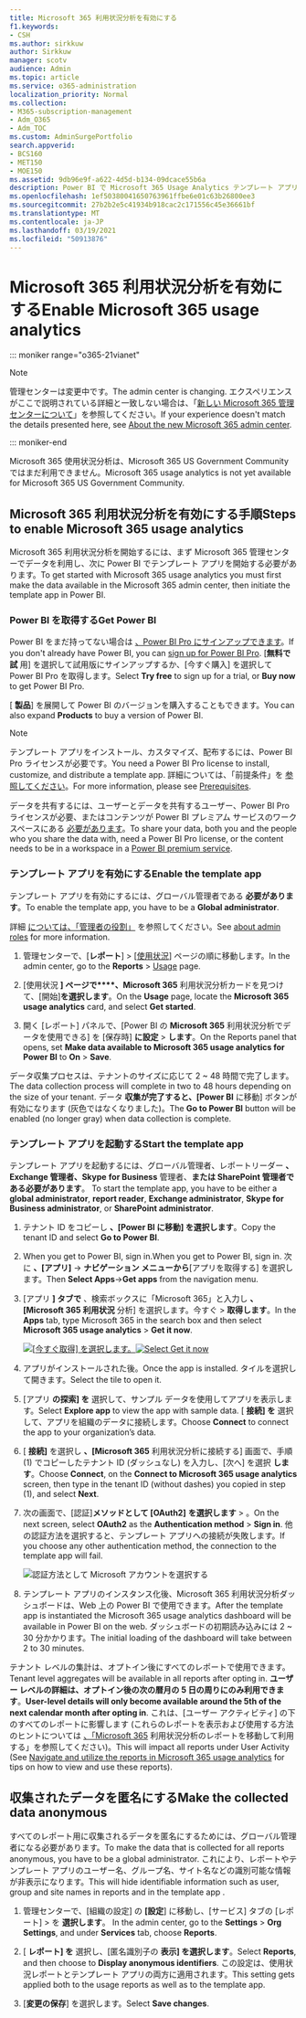 ```yaml
---
title: Microsoft 365 利用状況分析を有効にする
f1.keywords:
- CSH
ms.author: sirkkuw
author: Sirkkuw
manager: scotv
audience: Admin
ms.topic: article
ms.service: o365-administration
localization_priority: Normal
ms.collection:
- M365-subscription-management
- Adm_O365
- Adm_TOC
ms.custom: AdminSurgePortfolio
search.appverid:
- BCS160
- MET150
- MOE150
ms.assetid: 9db96e9f-a622-4d5d-b134-09dcace55b6a
description: Power BI で Microsoft 365 Usage Analytics テンプレート アプリを使用してテナントのデータ収集を開始する方法について説明します。
ms.openlocfilehash: 1ef50380041650763961ffbe6e01c63b26800ee3
ms.sourcegitcommit: 27b2b2e5c41934b918cac2c171556c45e36661bf
ms.translationtype: MT
ms.contentlocale: ja-JP
ms.lasthandoff: 03/19/2021
ms.locfileid: "50913876"
---
```

# <a name="enable-microsoft-365-usage-analytics"></a><span data-ttu-id="29d51-103">Microsoft 365 利用状況分析を有効にする</span><span class="sxs-lookup"><span data-stu-id="29d51-103">Enable Microsoft 365 usage analytics</span></span>

::: moniker range="o365-21vianet"

> [!NOTE]
> <span data-ttu-id="29d51-104">管理センターは変更中です。</span><span class="sxs-lookup"><span data-stu-id="29d51-104">The admin center is changing.</span></span> <span data-ttu-id="29d51-105">エクスペリエンスがここで説明されている詳細と一致しない場合は、「[新しい Microsoft 365 管理センターについて](../microsoft-365-admin-center-preview.md?preserve-view=true&view=o365-21vianet)」を参照してください。</span><span class="sxs-lookup"><span data-stu-id="29d51-105">If your experience doesn't match the details presented here, see [About the new Microsoft 365 admin center](../microsoft-365-admin-center-preview.md?preserve-view=true&view=o365-21vianet).</span></span>

::: moniker-end

<span data-ttu-id="29d51-106">Microsoft 365 使用状況分析は、Microsoft 365 US Government Community ではまだ利用できません。</span><span class="sxs-lookup"><span data-stu-id="29d51-106">Microsoft 365 usage analytics is not yet available for Microsoft 365 US Government Community.</span></span>
  
## <a name="steps-to-enable-microsoft-365-usage-analytics"></a><span data-ttu-id="29d51-107">Microsoft 365 利用状況分析を有効にする手順</span><span class="sxs-lookup"><span data-stu-id="29d51-107">Steps to enable Microsoft 365 usage analytics</span></span>

<span data-ttu-id="29d51-108">Microsoft 365 利用状況分析を開始するには、まず Microsoft 365 管理センターでデータを利用し、次に Power BI でテンプレート アプリを開始する必要があります。</span><span class="sxs-lookup"><span data-stu-id="29d51-108">To get started with Microsoft 365 usage analytics you must first make the data available in the Microsoft 365 admin center, then initiate the template app in Power BI.</span></span>
  
### <a name="get-power-bi"></a><span data-ttu-id="29d51-109">Power BI を取得する</span><span class="sxs-lookup"><span data-stu-id="29d51-109">Get Power BI</span></span>

<span data-ttu-id="29d51-110">Power BI をまだ持ってない場合は [、Power BI Pro にサインアップできます](https://go.microsoft.com/fwlink/p/?linkid=845347)。</span><span class="sxs-lookup"><span data-stu-id="29d51-110">If you don't already have Power BI, you can [sign up for Power BI Pro](https://go.microsoft.com/fwlink/p/?linkid=845347).</span></span> <span data-ttu-id="29d51-111">[**無料で試** 用] を選択して試用版にサインアップするか、[今すぐ購入] を選択して Power BI Pro を取得します。</span><span class="sxs-lookup"><span data-stu-id="29d51-111">Select **Try free** to sign up for a trial, or **Buy now** to get Power BI Pro.</span></span>
  
  
<span data-ttu-id="29d51-112">[ **製品**] を展開して Power BI のバージョンを購入することもできます。</span><span class="sxs-lookup"><span data-stu-id="29d51-112">You can also expand **Products** to buy a version of Power BI.</span></span> 

> [!NOTE]
> <span data-ttu-id="29d51-113">テンプレート アプリをインストール、カスタマイズ、配布するには、Power BI Pro ライセンスが必要です。</span><span class="sxs-lookup"><span data-stu-id="29d51-113">You need a Power BI Pro license to install, customize, and distribute a template app.</span></span> <span data-ttu-id="29d51-114">詳細については、「前提条件」を [参照してください](/power-bi/service-template-apps-install-distribute?source=docs#prerequisites)。</span><span class="sxs-lookup"><span data-stu-id="29d51-114">For more information, please see [Prerequisites](/power-bi/service-template-apps-install-distribute?source=docs#prerequisites).</span></span>

<span data-ttu-id="29d51-115">データを共有するには、ユーザーとデータを共有するユーザー、Power BI Pro ライセンスが必要、またはコンテンツが Power BI プレミアム サービスのワークスペースにある [必要があります](/power-bi/service-premium-what-is)。</span><span class="sxs-lookup"><span data-stu-id="29d51-115">To share your data, both you and the people who you share the data with, need a Power BI Pro license, or the content needs to be in a workspace in a [Power BI premium service](/power-bi/service-premium-what-is).</span></span> 
  
### <a name="enable-the-template-app"></a><span data-ttu-id="29d51-116">テンプレート アプリを有効にする</span><span class="sxs-lookup"><span data-stu-id="29d51-116">Enable the template app</span></span>

<span data-ttu-id="29d51-117">テンプレート アプリを有効にするには、グローバル管理者である **必要があります**。</span><span class="sxs-lookup"><span data-stu-id="29d51-117">To enable the template app, you have to be a **Global administrator**.</span></span>
  
<span data-ttu-id="29d51-118">詳細 [については、「管理者の役割」](../add-users/about-admin-roles.md) を参照してください。</span><span class="sxs-lookup"><span data-stu-id="29d51-118">See [about admin roles](../add-users/about-admin-roles.md) for more information.</span></span> 
  
1. <span data-ttu-id="29d51-119">管理センターで、[**レポート**] \> [<a href="https://go.microsoft.com/fwlink/p/?linkid=2074756" target="_blank">使用状況</a>] ページの順に移動します。</span><span class="sxs-lookup"><span data-stu-id="29d51-119">In the admin center, go to the **Reports** \> <a href="https://go.microsoft.com/fwlink/p/?linkid=2074756" target="_blank">Usage</a> page.</span></span> 
    
2. <span data-ttu-id="29d51-120">[使用状況 **] ページで\*\*\*\*、Microsoft 365** 利用状況分析カードを見つけて、[開始]**を選択します**。</span><span class="sxs-lookup"><span data-stu-id="29d51-120">On the **Usage** page, locate the **Microsoft 365 usage analytics** card, and select **Get started**.</span></span>
    
3. <span data-ttu-id="29d51-121">開く [レポート] パネルで、[Power BI の **Microsoft 365** 利用状況分析でデータを使用できる] を [保存時] **に設定** \> **します**。</span><span class="sxs-lookup"><span data-stu-id="29d51-121">On the Reports panel that opens, set **Make data available to Microsoft 365 usage analytics for Power BI** to **On** \> **Save**.</span></span> 
  
<span data-ttu-id="29d51-122">データ収集プロセスは、テナントのサイズに応じて 2 ~ 48 時間で完了します。</span><span class="sxs-lookup"><span data-stu-id="29d51-122">The data collection process will complete in two to 48 hours depending on the size of your tenant.</span></span> <span data-ttu-id="29d51-123">データ **収集が完了すると、[Power BI** に移動] ボタンが有効になります (灰色ではなくなりました)。</span><span class="sxs-lookup"><span data-stu-id="29d51-123">The **Go to Power BI** button will be enabled (no longer gray) when data collection is complete.</span></span> 
    
### <a name="start-the-template-app"></a><span data-ttu-id="29d51-124">テンプレート アプリを起動する</span><span class="sxs-lookup"><span data-stu-id="29d51-124">Start the template app</span></span>

<span data-ttu-id="29d51-125">テンプレート アプリを起動するには、グローバル管理者、レポートリーダー **、Exchange 管理者、Skype** **for Business** 管理者、**または SharePoint 管理者である必要があります**。 </span><span class="sxs-lookup"><span data-stu-id="29d51-125">To start the template app, you have to be either a **global administrator**, **report reader**, **Exchange administrator**, **Skype for Business administrator**, or **SharePoint administrator**.</span></span> 
  
1. <span data-ttu-id="29d51-126">テナント ID をコピーし **、[Power BI に移動] を選択します**。</span><span class="sxs-lookup"><span data-stu-id="29d51-126">Copy the tenant ID and select **Go to Power BI**.</span></span>
    
2.  <span data-ttu-id="29d51-127">When you get to Power BI, sign in.</span><span class="sxs-lookup"><span data-stu-id="29d51-127">When you get to Power BI, sign in.</span></span> <span data-ttu-id="29d51-128">次に **、[アプリ]** -> **ナビゲーション メニューから**[アプリを取得する] を選択します。</span><span class="sxs-lookup"><span data-stu-id="29d51-128">Then **Select Apps**->**Get apps** from the navigation menu.</span></span>    
  
3. <span data-ttu-id="29d51-129">[アプリ **] タブで** 、検索ボックスに「Microsoft 365」と入力し **、[Microsoft 365 利用状況** 分析] を選択します。今すぐ \> **取得します**。</span><span class="sxs-lookup"><span data-stu-id="29d51-129">In the **Apps** tab, type Microsoft 365 in the search box and then select **Microsoft 365 usage analytics** \> **Get it now**.</span></span>

    <span data-ttu-id="29d51-130">[![[今すぐ取得] を選択します。](../../media/78102250-9874-4a32-8365-436f13560b52.png)](https://app.powerbi.com/groups/me/getapps/services/cia_microsoft365.microsoft-365-usage-analytics)</span><span class="sxs-lookup"><span data-stu-id="29d51-130">[![Select Get it now](../../media/78102250-9874-4a32-8365-436f13560b52.png)](https://app.powerbi.com/groups/me/getapps/services/cia_microsoft365.microsoft-365-usage-analytics)</span></span>
    
4.  <span data-ttu-id="29d51-131">アプリがインストールされた後。</span><span class="sxs-lookup"><span data-stu-id="29d51-131">Once the app is installed.</span></span> <span data-ttu-id="29d51-132">タイルを選択して開きます。</span><span class="sxs-lookup"><span data-stu-id="29d51-132">Select the tile to open it.</span></span>

5.  <span data-ttu-id="29d51-133">[アプリ **の探索] を** 選択して、サンプル データを使用してアプリを表示します。</span><span class="sxs-lookup"><span data-stu-id="29d51-133">Select **Explore app** to view the app with sample data.</span></span> <span data-ttu-id="29d51-134">[ **接続] を** 選択して、アプリを組織のデータに接続します。</span><span class="sxs-lookup"><span data-stu-id="29d51-134">Choose **Connect** to connect the app to your organization’s data.</span></span>

6.  <span data-ttu-id="29d51-135">[ **接続]** を選択し **、[Microsoft 365** 利用状況分析に接続する] 画面で、手順 (1) でコピーしたテナント ID (ダッシュなし) を入力し、[次へ] を選択 **します**。</span><span class="sxs-lookup"><span data-stu-id="29d51-135">Choose **Connect**, on the **Connect to Microsoft 365 usage analytics** screen, then type in the tenant ID (without dashes) you copied in step (1), and select **Next**.</span></span>
    
7. <span data-ttu-id="29d51-136">次の画面で、[認証]**メソッドとして [OAuth2]** **を選択します** \> 。</span><span class="sxs-lookup"><span data-stu-id="29d51-136">On the next screen, select **OAuth2** as the **Authentication method** \> **Sign in**.</span></span> <span data-ttu-id="29d51-137">他の認証方法を選択すると、テンプレート アプリへの接続が失敗します。</span><span class="sxs-lookup"><span data-stu-id="29d51-137">If you choose any other authentication method, the connection to the template app will fail.</span></span>
    
    ![認証方法として Microsoft アカウントを選択する](../../media/ab6f0463-c3f7-4088-a605-67c699fa86adnew.png)
  
8. <span data-ttu-id="29d51-139">テンプレート アプリのインスタンス化後、Microsoft 365 利用状況分析ダッシュボードは、Web 上の Power BI で使用できます。</span><span class="sxs-lookup"><span data-stu-id="29d51-139">After the template app is instantiated the Microsoft 365 usage analytics dashboard will be available in Power BI on the web.</span></span> <span data-ttu-id="29d51-140">ダッシュボードの初期読み込みには 2 ~ 30 分かかります。</span><span class="sxs-lookup"><span data-stu-id="29d51-140">The initial loading of the dashboard will take between 2 to 30 minutes.</span></span>
  
<span data-ttu-id="29d51-141">テナント レベルの集計は、オプトイン後にすべてのレポートで使用できます。</span><span class="sxs-lookup"><span data-stu-id="29d51-141">Tenant level aggregates will be available in all reports after opting in.</span></span> <span data-ttu-id="29d51-142">**ユーザー レベルの詳細は、オプトイン後の次の暦月の 5 日の周りにのみ利用できます**。</span><span class="sxs-lookup"><span data-stu-id="29d51-142">**User-level details will only become available around the 5th of the next calendar month after opting in**.</span></span> <span data-ttu-id="29d51-143">これは、[ユーザー アクティビティ] の下のすべてのレポートに影響します (これらのレポートを表示および使用する方法のヒントについては [、「Microsoft 365](navigate-and-utilize-reports.md) 利用状況分析のレポートを移動して利用する」を参照してください)。</span><span class="sxs-lookup"><span data-stu-id="29d51-143">This will impact all reports under User Activity (See [Navigate and utilize the reports in Microsoft 365 usage analytics](navigate-and-utilize-reports.md) for tips on how to view and use these reports).</span></span>
    
## <a name="make-the-collected-data-anonymous"></a><span data-ttu-id="29d51-144">収集されたデータを匿名にする</span><span class="sxs-lookup"><span data-stu-id="29d51-144">Make the collected data anonymous</span></span>

<span data-ttu-id="29d51-145">すべてのレポート用に収集されるデータを匿名にするためには、グローバル管理者になる必要があります。</span><span class="sxs-lookup"><span data-stu-id="29d51-145">To make the data that is collected for all reports anonymous, you have to be a global administrator.</span></span> <span data-ttu-id="29d51-146">これにより、レポートやテンプレート アプリのユーザー名、グループ名、サイト名などの識別可能な情報が非表示になります。</span><span class="sxs-lookup"><span data-stu-id="29d51-146">This will hide identifiable information such as user, group and site names in reports and in the template app .</span></span>
  
1. <span data-ttu-id="29d51-147">管理センターで、[組織の設定] の **[設定**] に移動し、[サービス] タブの [レポート] \> を **選択します**。 </span><span class="sxs-lookup"><span data-stu-id="29d51-147">In the admin center, go to the **Settings** \> **Org Settings**, and under **Services** tab, choose **Reports**.</span></span>
    
2. <span data-ttu-id="29d51-148">[ **レポート] を** 選択し、[匿名識別子の **表示] を選択します**。</span><span class="sxs-lookup"><span data-stu-id="29d51-148">Select **Reports**, and then choose to **Display anonymous identifiers**.</span></span> <span data-ttu-id="29d51-149">この設定は、使用状況レポートとテンプレート アプリの両方に適用されます。</span><span class="sxs-lookup"><span data-stu-id="29d51-149">This setting gets applied both to the usage reports as well as to the template app.</span></span>
  
3. <span data-ttu-id="29d51-150">[**変更の保存**] を選択します。</span><span class="sxs-lookup"><span data-stu-id="29d51-150">Select **Save changes**.</span></span>